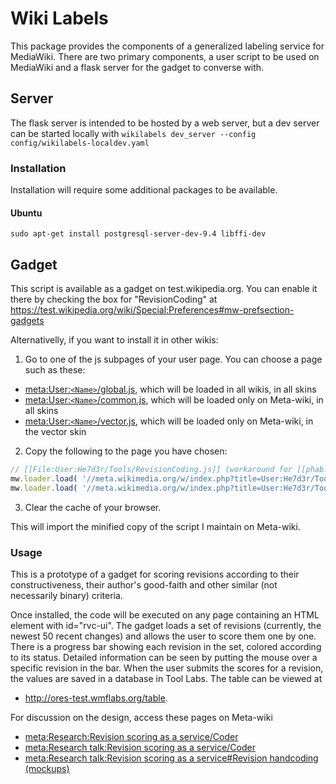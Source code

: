 # Wiki Labels
This package provides the components of a generalized labeling service for
MediaWiki.  There are two primary components, a user script to be used on
MediaWiki and a flask server for the gadget to converse with.  


## Server
The flask server is intended to be hosted by a web server, but a dev server can
be started locally with
`wikilabels dev_server --config config/wikilabels-localdev.yaml`

### Installation
Installation will require some additional packages to be available.  

#### Ubuntu
  `sudo apt-get install postgresql-server-dev-9.4 libffi-dev`

## Gadget

This script is available as a gadget on test.wikipedia.org. You can enable it there by checking the box for "RevisionCoding" at
https://test.wikipedia.org/wiki/Special:Preferences#mw-prefsection-gadgets

Alternativelly, if you want to install it in other wikis:

1. Go to one of the js subpages of your user page. You can choose a page such as these:
  * [meta:User:`<Name>`/global.js](https://meta.wikimedia.org/wiki/Special:MyPage/global.js), which will be loaded in all wikis, in all skins
  * [meta:User:`<Name>`/common.js](https://meta.wikimedia.org/wiki/Special:MyPage/common.js), which will be loaded only on Meta-wiki, in all skins
  * [meta:User:`<Name>`/vector.js](https://meta.wikimedia.org/wiki/Special:MyPage/vector.js), which will be loaded only on Meta-wiki, in the vector skin
2. Copy the following to the page you have chosen:

  ```javascript
  // [[File:User:He7d3r/Tools/RevisionCoding.js]] (workaround for [[phab:T35355]])
  mw.loader.load( '//meta.wikimedia.org/w/index.php?title=User:He7d3r/Tools/RevisionCoding.css&action=raw&ctype=text/css', 'text/css' );
  mw.loader.load( '//meta.wikimedia.org/w/index.php?title=User:He7d3r/Tools/RevisionCoding.js&action=raw&ctype=text/javascript' );
  ```

3. Clear the cache of your browser.

This will import the minified copy of the script I maintain on Meta-wiki.

### Usage

This is a prototype of a gadget for scoring revisions according to their constructiveness, their author's good-faith and other similar (not necessarily binary) criteria.

Once installed, the code will be executed on any page containing an HTML element with id="rvc-ui". The gadget loads a set of revisions (currently, the newest 50 recent changes) and allows the user to score them one by one. There is a progress bar showing each revision in the set, colored according to its status. Detailed information can be seen by putting the mouse over a specific revision in the bar. When the user submits the scores for a revision, the values are saved in a database in Tool Labs. The table can be viewed at
* http://ores-test.wmflabs.org/table.

For discussion on the design, access these pages on Meta-wiki
* [meta:Research:Revision scoring as a service/Coder](https://meta.wikimedia.org/wiki/Research:Revision_scoring_as_a_service/Coder)
* [meta:Research talk:Revision scoring as a service/Coder](https://meta.wikimedia.org/wiki/Research_talk:Revision_scoring_as_a_service/Coder)
* [meta:Research talk:Revision scoring as a service#Revision handcoding (mockups)](https://meta.wikimedia.org/wiki/Research_talk:Revision_scoring_as_a_service#Revision_handcoding_.28mockups.29)
